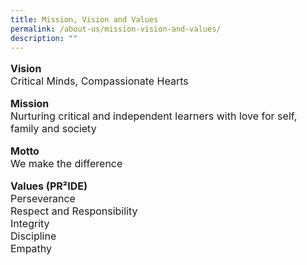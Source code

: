 ```yaml
---
title: Mission, Vision and Values
permalink: /about-us/mission-vision-and-values/
description: ""
---
```

<font size="3">
<p><strong>Vision<br /></strong>Critical Minds, Compassionate Hearts</p>
<p><strong>Mission<br /></strong>Nurturing critical and independent learners with love for self, family and society</p>
<p><strong>Motto<br /></strong>We make the difference</p>
<p><strong>Values (PR&sup2;IDE) <br /></strong>Perseverance<br />Respect and Responsibility<br />Integrity<br />Discipline<br />Empathy</p></font>